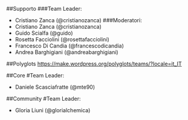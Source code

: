 ##Supporto
###Team Leader: 
* Cristiano Zanca (@cristianozanca)
###Moderatori: 
* Cristiano Zanca (@cristianozanca)
* Guido Scialfa (@guido)
* Rosetta Facciolini (@rosettafacciolini)
* Francesco Di Candia (@francescodicandia)
* Andrea Barghigiani (@andreabarghigiani)

##Polyglots
https://make.wordpress.org/polyglots/teams/?locale=it_IT

##Core
#Team Leader: 
* Daniele Scasciafratte (@mte90)

##Community
#Team Leader: 
* Gloria Liuni (@glorialchemica)
